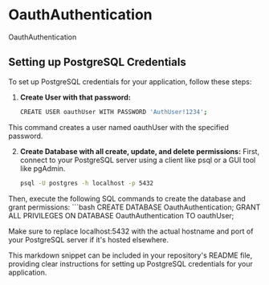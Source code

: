 # OauthAuthentication
OauthAuthentication

## Setting up PostgreSQL Credentials
To set up PostgreSQL credentials for your application, follow these steps:

1. **Create User with that password:**
   ```bash
   CREATE USER oauthUser WITH PASSWORD 'AuthUser!1234';
This command creates a user named oauthUser with the specified password.

2. **Create Database with all create, update, and delete permissions:**
First, connect to your PostgreSQL server using a client like psql or a GUI tool like pgAdmin.
    ```bash
    psql -U postgres -h localhost -p 5432

Then, execute the following SQL commands to create the database and grant permissions:
    ```bash
    CREATE DATABASE OauthAuthentication;
    GRANT ALL PRIVILEGES ON DATABASE OauthAuthentication TO oauthUser;

Make sure to replace localhost:5432 with the actual hostname and port of your PostgreSQL server if it's hosted elsewhere.

This markdown snippet can be included in your repository's README file, providing clear instructions for setting up PostgreSQL credentials for your application.
